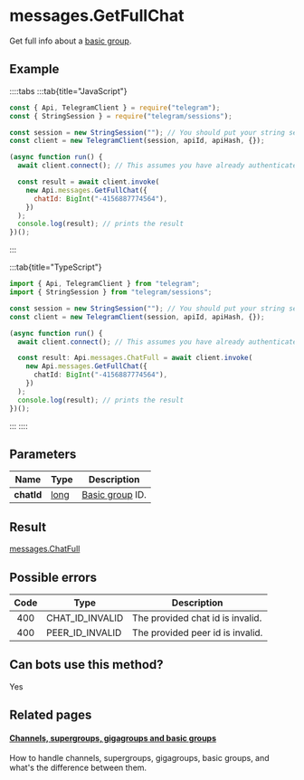 # messages.GetFullChat

Get full info about a [basic group](https://core.telegram.org/api/channel#basic-groups).

## Example

::::tabs
:::tab{title="JavaScript"}

```js
const { Api, TelegramClient } = require("telegram");
const { StringSession } = require("telegram/sessions");

const session = new StringSession(""); // You should put your string session here
const client = new TelegramClient(session, apiId, apiHash, {});

(async function run() {
  await client.connect(); // This assumes you have already authenticated with .start()

  const result = await client.invoke(
    new Api.messages.GetFullChat({
      chatId: BigInt("-4156887774564"),
    })
  );
  console.log(result); // prints the result
})();
```

:::

:::tab{title="TypeScript"}

```ts
import { Api, TelegramClient } from "telegram";
import { StringSession } from "telegram/sessions";

const session = new StringSession(""); // You should put your string session here
const client = new TelegramClient(session, apiId, apiHash, {});

(async function run() {
  await client.connect(); // This assumes you have already authenticated with .start()

  const result: Api.messages.ChatFull = await client.invoke(
    new Api.messages.GetFullChat({
      chatId: BigInt("-4156887774564"),
    })
  );
  console.log(result); // prints the result
})();
```

:::
::::

## Parameters

|    Name    | Type                                        | Description                                                           |
| :--------: | ------------------------------------------- | --------------------------------------------------------------------- |
| **chatId** | [long](https://core.telegram.org/type/long) | [Basic group](https://core.telegram.org/api/channel#basic-groups) ID. |

## Result

[messages.ChatFull](https://core.telegram.org/type/messages.ChatFull)

## Possible errors

| Code | Type            | Description                      |
| :--: | --------------- | -------------------------------- |
| 400  | CHAT_ID_INVALID | The provided chat id is invalid. |
| 400  | PEER_ID_INVALID | The provided peer id is invalid. |

## Can bots use this method?

Yes

## Related pages

#### [Channels, supergroups, gigagroups and basic groups](https://core.telegram.org/api/channel)

How to handle channels, supergroups, gigagroups, basic groups, and what's the difference between them.
